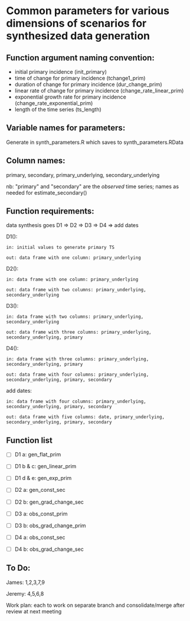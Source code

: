 # Common parameters for various dimensions of scenarios for synthesized data generation

## Function argument naming convention:
- initial primary incidence (init_primary)
- time of change for primary incidence (tchange1_prim)
- duration of change for primary incidence (dur_change_prim)
- linear rate of change for primary incidence (change_rate_linear_prim)
- exponential growth rate for primary incidence (change_rate_exponential_prim)
- length of the time series (ts_length)

## Variable names for parameters:
Generate in synth_parameters.R which saves to synth_parameters.RData



## Column names:
primary, secondary, primary_underlying, secondary_underlying

nb: "primary" and "secondary" are the *observed* time series; names as needed for estimate_secondary()


## Function requirements:

data synthesis goes D1 => D2 => D3 => D4 => add dates

D1(): 
	
	in: initial values to generate primary TS
	
	out: data frame with one column: primary_underlying
	
D2(): 
	
	in: data frame with one column: primary_underlying
	
	out: data frame with two columns: primary_underlying, secondary_underlying
	
D3(): 
	
	in: data frame with two columns: primary_underlying, secondary_underlying
	
	out: data frame with three columns: primary_underlying, secondary_underlying, primary
	
D4(): 
	
	in: data frame with three columns: primary_underlying, secondary_underlying, primary
	
	out: data frame with four columns: primary_underlying, secondary_underlying, primary, secondary
	
add dates:
	
	in: data frame with four columns: primary_underlying, secondary_underlying, primary, secondary
	
	out: data frame with five columns: date, primary_underlying, secondary_underlying, primary, secondary


## Function list
- [ ] D1 a: gen_flat_prim
- [ ] D1 b & c:	gen_linear_prim
- [ ] D1 d & e:	gen_exp_prim
- [ ] D2 a: gen_const_sec
- [ ] D2 b: gen_grad_change_sec
- [ ] D3 a: obs_const_prim
- [ ] D3 b: obs_grad_change_prim
- [ ] D4 a: obs_const_sec
- [ ] D4 b: obs_grad_change_sec


## To Do:
James: 1,2,3,7,9

Jeremy: 4,5,6,8

Work plan: each to work on separate branch and consolidate/merge after review at next meeting
